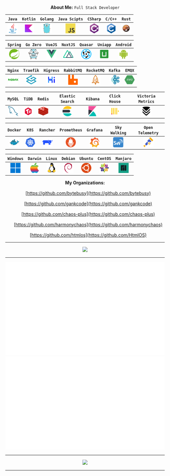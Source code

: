 


<div align="center">


**About Me:**  `Full Stack Developer`

| ` Java `  | `Kotlin` | `Golang` | `Java Scipts` | `CSharp` | `C/C++` |  `Rust` |
| :---: | :----: | :----: | :---: | :---: | :---: | :---: |
|  <img src="icon/java.png" style="width:32px; height:32px; object-fit:contain;" /> | <img src="icon/kotlin.png" style="width:32px; height:32px; object-fit:contain;" /> | <img src="icon/go.png" style="width:32px; height:32px; object-fit:contain;" /> | <img src="icon/javascript.png" style="width:32px; height:32px; object-fit:contain;" /> | <img src="icon/csharp.png" style="width:32px; height:32px; object-fit:contain;" /> |<img src="icon/c.png" style="width:32px; height:32px; object-fit:contain;" /> |  <img src="icon/rust.jpg" style="width:32px; height:32px; object-fit:contain;" /> |
  
| `Spring` | `Go Zero` | `VueJS` | `NuxtJS` | `Quasar` | `Uniapp` | `Android` | 
| :----: | :-----: | :---: | :----: | :----: | :----: | :-----: |
| <img src="icon/spring.png" style="width:32px; height:32px; object-fit:contain;" /> | <img src="icon/go-zero.png" style="width:32px; height:32px; object-fit:contain;" /> | <img src="icon/vuejs.png" style="width:32px; height:32px; object-fit:contain;" /> | <img src="icon//nuxtjs.png" style="width:32px; height:32px; object-fit:contain;" /> | <img src="icon/quasar.png" style="width:32px; height:32px; object-fit:contain;" /> | <img src="icon/uni.png" style="width:32px; height:32px; object-fit:contain;" /> | <img src="icon/android.png" style="width:32px; height:32px; object-fit:contain;" /> |

| `Nginx`  | `Traefik` | `Higress` | `RabbitMQ` | `RocketMQ` | `Kafka`  | `EMQX`  |
| :----: | :-----: | :-----: | :------: | :------: | :----: | :---: |
| <img src="icon/nginx.png" style="width:32px; height:32px; object-fit:contain;" /> | <img src="icon/traefikproxy.png" style="width:32px; height:32px; object-fit:contain;" /> | <img src="icon/higress.png" style="width:32px; height:32px; object-fit:contain;" /> | <img src="icon/rabbitmq.png" style="width:32px; height:32px; object-fit:contain;" /> | <img src="icon/rocketmq.png" style="width:32px; height:32px; object-fit:contain;" /> | <img src="icon/kafka.jpg" style="width:32px; height:32px; object-fit:contain;" /> | <img src="icon/emqx.jpg" style="width:32px; height:32px; object-fit:contain;" /> |

| `MySQL`  | `TiDB`   | `Redis`  |  `Elastic Search` | `Kibana` | `Click House` | `Victoria Metrics` |
| :----: | :----: | :----: | :------------: | :----: | :--------: | :-------------: |
| <img src="icon/mysql.png" style="width:32px; height:32px; object-fit:contain;" /> | <img src="icon/tidb.png" style="width:32px; height:32px; object-fit:contain;" /> | <img src="icon/redis.png" style="width:32px; height:32px; object-fit:contain;" /> | <img src="icon/elasticsearch.png" style="width:32px; height:32px; object-fit:contain;" /> | <img src="icon/kibana.png" style="width:32px; height:32px; object-fit:contain;" /> | <img src="icon/cloickhouse.png" style="width:32px; height:32px; object-fit:contain;" /> | <img src="icon/victoriametrics.png" style="width:32px; height:32px; object-fit:contain;" /> | 

| `Docker` |  `K8S`  | `Rancher` | `Prometheus` | `Grafana` | `Sky Walking` | `Open` `Telemetry` |
| :----: | :---: | :-----: | :--------: | :-----: | :--------: | :-----------: |
| <img src="icon/docker.png" style="width:32px; height:32px; object-fit:contain;" /> | <img src="icon/kubernetes.png" style="width:32px; height:32px; object-fit:contain;" /> | <img src="icon/rancher.png" style="width:32px; height:32px; object-fit:contain;" /> | <img src="icon/prometheus.png" style="width:32px; height:32px; object-fit:contain;" /> | <img src="icon/grafana.png" style="width:32px; height:32px; object-fit:contain;" /> | <img src="icon/skywalking.png" style="width:32px; height:32px; object-fit:contain;" /> | <img src="icon/opentelemetry.png" style="width:32px; height:32px; object-fit:contain;" /> | 

| `Windows`  |  `Darwin`  |   `Linux`  | `Debian`   |  `Ubuntu`  | `CentOS`   | `Manjaro` |
| :------: | :------: | :------: | :------: | :------: | :------: | :-----: |
| <img src="icon/windows.png" style="width:32px; height:32px; object-fit:contain;" /> |<img src="icon/apple.png" style="width:32px; height:32px; object-fit:contain;" /> | <img src="icon/linux.png" style="width:32px; height:32px; object-fit:contain;" /> | <img src="icon/debian.png" style="width:32px; height:32px; object-fit:contain;" /> | <img src="icon/ubuntu.png" style="width:32px; height:32px; object-fit:contain;" /> |  <img src="icon/centos.png" style="width:32px; height:32px; object-fit:contain;" /> | <img src="icon/manjaro.jpg" style="width:32px; height:32px; object-fit:contain;" /> | 

**My Organizations:**

<img src="https://avatars.githubusercontent.com/u/85028634?s=200&v=4" style="width:16px; height:16px; object-fit:contain;" /> [https://github.com/bytebusy](https://github.com/bytebusy)

<img src="https://avatars.githubusercontent.com/u/22101917?s=200&v=4" style="width:16px; height:16px; object-fit:contain;" /> [https://github.com/gankcode](https://github.com/gankcode)

<img src="https://avatars.githubusercontent.com/u/194605049?s=200&v=4" style="width:16px; height:16px; object-fit:contain;" /> [https://github.com/chaos-plus](https://github.com/chaos-plus)

<img src="https://avatars.githubusercontent.com/u/139963638?s=200&v=4" style="width:16px; height:16px; object-fit:contain;" /> [https://github.com/harmonychaos](https://github.com/harmonychaos)

<img src="https://avatars.githubusercontent.com/u/67625963?s=200&v=4" style="width:16px; height:16px; object-fit:contain;" /> [https://github.com/htmlos](https://github.com/HtmlOS)


</div>

---

<div align="center">
  <img src="https://streak-stats.demolab.com?user=robotism&theme=highcontrast&hide_border=true&border_radius=5&card_width=800">
</div>

---

<!--
<div align="center">
  <img height=180 src="https://github-readme-stats.vercel.app/api?username=robotism&show_icons=true&size_weight=0.15&count_weight=0.5&theme=vision-friendly-dark$ts=241107">
  <img height=180 src="https://github-readme-stats.vercel.app/api/top-langs/?username=robotism&size_weight=0.15&count_weight=0.5&layout=compact&theme=vision-friendly-dark$ts=241107">
</div>

---
-->

<div align="center">
  <a href="https://github.com/robotism/github-stats">
    <img src="https://github.com/robotism/github-stats/blob/master/generated/overview.svg#gh-dark-mode-only" />
    <img src="https://github.com/robotism/github-stats/blob/master/generated/languages.svg#gh-dark-mode-only" />
  </a>
</div>

---

<div align="center">
  <img src="https://github-profile-trophy.vercel.app/?username=robotism&theme=onedark&row=2&column=4">
</div>

---

